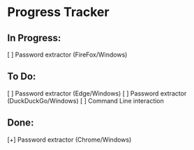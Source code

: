 # Progress Tracker

## In Progress:
[ ] Password extractor (FireFox/Windows)

## To Do:
[ ] Password extractor (Edge/Windows)
[ ] Password extractor (DuckDuckGo/Windows)
[ ] Command Line interaction

## Done:
[+] Password extractor (Chrome/Windows)